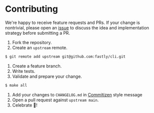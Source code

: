 # Contributing

We're happy to receive feature requests and PRs. If your change is nontrivial,
please open an [issue](https://github.com/fastly/cli/issues/new) to discuss the
idea and implementation strategy before submitting a PR.

1. Fork the repository.
1. Create an `upstream` remote.
```bash
$ git remote add upstream git@github.com:fastly/cli.git
```
1. Create a feature branch.
1. Write tests.
1. Validate and prepare your change.
```bash
$ make all
```
1. Add your changes to `CHANGELOG.md` in [Commitizen](https://commitizen-tools.github.io/commitizen/) style message
1. Open a pull request against `upstream main`.
1. Celebrate :tada:!
